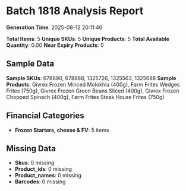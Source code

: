 # Batch 1818 Analysis Report

**Generation Time**: 2025-08-12 20:11:46

**Total Items**: 5
**Unique SKUs**: 5
**Unique Products**: 5
**Total Available Quantity**: 0.00
**Near Expiry Products**: 0

## Sample Data
**Sample SKUs**: 678890, 678888, 1325726, 1325563, 1325688
**Sample Products**: Givrex Frozen Minced Molokhia (400g), Farm Frites Wedges Frites (750g), Givrex Frozen Green Beans Sliced (400g), Givrex Frozen Chopped Spinach (400g), Farm Frites Steak House Frites (750g)

## Financial Categories
- **Frozen Starters, cheese & FV**: 5 items

## Missing Data
- **Skus**: 0 missing
- **Product_ids**: 0 missing
- **Product_names**: 0 missing
- **Barcodes**: 0 missing
